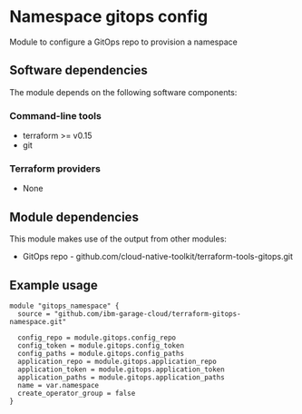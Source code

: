 # Namespace gitops config

Module to configure a GitOps repo to provision a namespace

## Software dependencies

The module depends on the following software components:

### Command-line tools

- terraform >= v0.15
- git

### Terraform providers

- None

## Module dependencies

This module makes use of the output from other modules:

- GitOps repo - github.com/cloud-native-toolkit/terraform-tools-gitops.git

## Example usage

```hcl-terraform
module "gitops_namespace" {
  source = "github.com/ibm-garage-cloud/terraform-gitops-namespace.git"

  config_repo = module.gitops.config_repo
  config_token = module.gitops.config_token
  config_paths = module.gitops.config_paths
  application_repo = module.gitops.application_repo
  application_token = module.gitops.application_token
  application_paths = module.gitops.application_paths
  name = var.namespace
  create_operator_group = false
}
```

